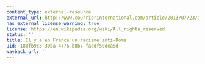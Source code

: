 ```yaml
---
content_type: external-resource
external_url: http://www.courrierinternational.com/article/2013/07/23/il-y-a-en-france-un-racisme-anti-roms
has_external_license_warning: true
license: https://en.wikipedia.org/wiki/All_rights_reserved
status: ''
title: Il y a en France un racisme anti-Roms
uid: 188fb9c3-30ba-4776-b8b7-faddf50dea5d
wayback_url: ''
---
```

